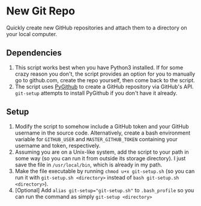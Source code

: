 # New Git Repo
Quickly create new GitHub repositories and attach them to a directory on your local computer.

## Dependencies
1. This script works best when you have Python3 installed. If for some crazy reason you don't, the script provides an option for you to manually go to github.com, create the repo yourself, then come back to the script.
2. The script uses [PyGithub](https://github.com/PyGithub/PyGithub) to create a GitHub repository via GitHub's API. `git-setup` attempts to install PyGithub if you don't have it already.

## Setup
1. Modify the script to somehow include a GitHub token and your GitHub username in the source code. Alternatively, create a bash environment variable for `GITHUB_USER` and `MASTER_GITHUB_TOKEN` containing your username and token, respectively.
2. Assuming you are on a Unix-like system, add the script to your path in some way (so you can run it from outside its storage directory). I just save the file in `/usr/local/bin`, which is already in my path.
3. Make the file executable by running `chmod u+x git-setup.sh` (so you can run it with `git-setup.sh <directory>` instead of `bash git-setup.sh <directory>`).
4. [Optional] Add `alias git-setup="git-setup.sh"` to `.bash_profile` so you can run the command as simply `git-setup <directory>`
